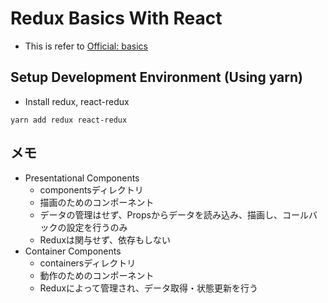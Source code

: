 # Redux Basics With React
* This is refer to [Official: basics](https://redux.js.org/basics/usagewithreact)


## Setup Development Environment (Using yarn)
* Install redux, react-redux

```
yarn add redux react-redux
```


## メモ
* Presentational Components
    * componentsディレクトリ
    * 描画のためのコンポーネント
    * データの管理はせず、Propsからデータを読み込み、描画し、コールバックの設定を行うのみ
    * Reduxは関与せず、依存もしない
* Container Components
    * containersディレクトリ
    * 動作のためのコンポーネント
    * Reduxによって管理され、データ取得・状態更新を行う
